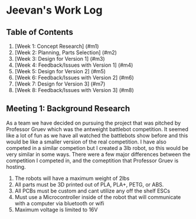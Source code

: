 # Jeevan's Work Log

## Table of Contents
1. [Week 1: Concept Research] (#m1)
2. [Week 2: Planning, Parts Selection] (#m2)
3. [Week 3: Design for Version 1] (#m3)
5. [Week 4: Feedback/Issues with Version 1] (#m4)
6. [Week 5: Design for Version 2] (#m5)
7. [Week 6: Feedback/Issues with Version 2] (#m6)
8. [Week 7: Design for Version 3] (#m7)
9. [Week 8: Feedback/Issues with Version 3] (#m8)





## Meeting 1: Background Research <a name="m1"></a>
As a team we have decided on pursuing the project that was pitched by Professor Gruev which was the antweight battlebot competition. It seemed like a lot of fun as we have all watched the battlebots show before and this would be like a smaller version of the real competition. I have also competed in a similar competion but I created a 3lb robot, so this would be very similar in some ways. There were a few major differences between the competition I competed in, and the comeptition that Professor Gruev is hosting.
1. The robots will have a maximum weight of 2lbs
2. All parts must be 3D printed out of PLA, PLA+, PETG, or ABS.
3. All PCBs must be custom and cant utilize any off the shelf ESCs
4. Must use a Microcontroller inside of the robot that will communicate with a computer via bluetooth or wifi
5. Maximum voltage is limited to 16V


